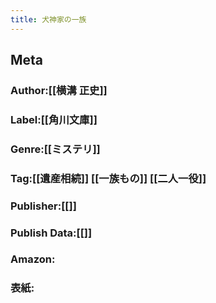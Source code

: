 ```yaml
---
title: 犬神家の一族
---
```


## Meta
### Author:[[横溝 正史]]

### Label:[[角川文庫]]

### Genre:[[ミステリ]]

### Tag:[[遺産相続]] [[一族もの]] [[二人一役]]

### Publisher:[[]]

### Publish Data:[[]]

### Amazon:

### 表紙:
